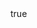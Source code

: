 ---
info:
  name: Su-25
  image: /img/aircraft/atgm/ussr/4_su-25.png
  class: ПТ
  country: СССР
  cost: 130
  year: 1981

body:
  hp: 10
  armor_front: 2
  armor_side: 1
  armor_rear: 1
  armor_top: 1
  ecm: 30
  stealth: Плохо
  air_detection: Хорошо
  speed: 750
  turn_radius: 200
  fuel: 3500
  tot: 105

autocannon:
  name: Gsh-2-30
  attr_ptk: true
  attr_fg: true
  ammo: 250
  range_ground: 2800
  range_helicopters: 1575
  range_airplanes: 1575
  accuracy: 30
  stabilizer: 30
  ap_power: 4
  he_power: 1
  suppression: 60
  rate_of_fire: 789

agm:
  name: Kh-25ML
  attr_ptk: true
  attr_pa: true
  ammo: 4
  range_ground: 3150
  accuracy: 50
  stabilizer: 50
  ap_power: 28
  suppression: 150
  rate_of_fire: 60
  
rocket_pod:
  name: S-24B
  attr_fg: true
  ammo: 4
  range_ground: 2450
  accuracy: 30
  stabilizer: 30
  he_power: 11
  suppression: 552
  rate_of_fire: 46
---